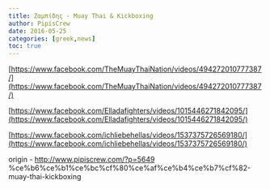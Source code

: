 ```yaml
---
title: Ζαμπίδης - Muay Thai & Kickboxing
author: PipisCrew
date: 2016-05-25
categories: [greek,news]
toc: true
---
```


[https://www.facebook.com/TheMuayThaiNation/videos/494272010777387/](https://www.facebook.com/TheMuayThaiNation/videos/494272010777387/)

[https://www.facebook.com/Elladafighters/videos/1015446271842095/](https://www.facebook.com/Elladafighters/videos/1015446271842095/)

[https://www.facebook.com/ichliebehellas/videos/1537375726569180/](https://www.facebook.com/ichliebehellas/videos/1537375726569180/)

origin - http://www.pipiscrew.com/?p=5649 %ce%b6%ce%b1%ce%bc%cf%80%ce%af%ce%b4%ce%b7%cf%82-muay-thai-kickboxing